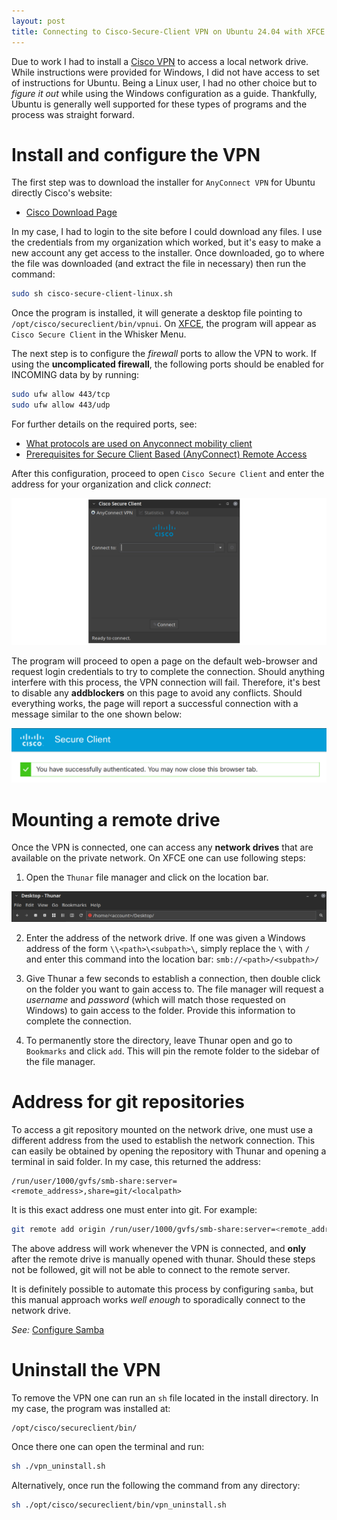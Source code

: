 ```yaml
---
layout: post
title: Connecting to Cisco-Secure-Client VPN on Ubuntu 24.04 with XFCE
---
```


Due to work I had to install a [Cisco VPN](https://www.cisco.com/site/us/en/products/security/secure-client/index.html0) to access a local network drive. While instructions were provided for Windows, I did not have access to set of instructions for Ubuntu. Being a Linux user, I had no other choice but to _figure it out_ while using the Windows configuration as a guide. Thankfully, Ubuntu is generally well supported for these types of programs and the process was straight forward. 

# Install and configure the VPN
The first step was to download the installer for `AnyConnect VPN` for Ubuntu directly Cisco's website:   
- [Cisco Download Page](https://software.cisco.com/download/home)

In my case, I had to login to the site before I could download any files. I use the credentials from my organization which worked, but it's easy to make a new account any get access to the installer. Once downloaded, go to where the file was downloaded (and extract the file in necessary) then run the command:

```bash
sudo sh cisco-secure-client-linux.sh
```

Once the program is installed, it will generate a desktop file pointing to `/opt/cisco/secureclient/bin/vpnui`. On [XFCE](https://xfce.org/), the program will appear as `Cisco Secure Client` in the Whisker Menu. 

The next step is to configure the _firewall_ ports to allow the VPN to work. If using the **uncomplicated firewall**, the following ports should be enabled for INCOMING data by by running:

```bash
sudo ufw allow 443/tcp
sudo ufw allow 443/udp
```

For further details on the required ports, see:   

- [What protocols are used on Anyconnect mobility client](https://community.cisco.com/t5/network-security/what-protocols-are-used-on-anyconnect-mobility-client/td-p/4713525)
- [Prerequisites for Secure Client Based (AnyConnect) Remote Access](https://www.cisco.com/c/dam/en/us/support/docs/cx/ciscoplus/scc-setup-guide.pdf)


After this configuration, proceed to open `Cisco Secure Client` and enter the address for your organization and click _connect_:

![image](/img/cisco-vpn/anyconnect-login-gui.png)

The program will proceed to open a page on the default web-browser and request login credentials to try to complete the connection. Should anything interfere with this process, the VPN connection will fail. Therefore, it's best to disable any **addblockers** on this page to avoid any conflicts. Should everything works, the page will report a successful connection with a message similar to the one shown below: 

![image](/img/cisco-vpn/vpn-success.png)

# Mounting a remote drive
Once the VPN is connected, one can access any **network drives** that are available on the private network. On XFCE one can use following steps:

1. Open the `Thunar` file manager and click on the location bar.

![image](/img/cisco-vpn/thunar-directory.png)

2. Enter the address of the network drive. If one was given a Windows address of the form `\\<path>\<subpath>\`, simply replace the `\` with `/` and enter this command into the location bar: `smb://<path>/<subpath>/`

3. Give Thunar a few seconds to establish a connection, then double click on the folder you want to gain access to. The file manager will request a _username_ and _password_ (which will match those requested on Windows) to gain access to the folder. Provide this information to complete the connection. 

4. To permanently store the directory, leave Thunar open and go to `Bookmarks` and click `add`. This will pin the remote folder to the sidebar of the file manager. 

# Address for git repositories
To access a git repository mounted on the network drive, one must use a different address from the used to establish the network connection. This can easily be obtained by opening the repository with Thunar and opening a terminal in said folder. In my case, this returned the address:

```
/run/user/1000/gvfs/smb-share:server=<remote_address>,share=git/<localpath>
```

It is this exact address one must enter into git. For example:

```bash
git remote add origin /run/user/1000/gvfs/smb-share:server=<remote_address>,share=git/<localpath>
```

   
The above address will work whenever the VPN is connected, and **only** after the remote drive is manually opened with thunar. Should these steps not be followed, git will not be able to connect to the remote server. 

It is definitely possible to automate this process by configuring `samba`, but this manual approach works _well enough_ to sporadically connect to the network drive. 

_See:_ [Configure Samba](https://ubuntu.com/tutorials/install-and-configure-samba#1-overview)

# Uninstall the VPN
To remove the VPN one can run an `sh` file located in the install directory. In my case, the program was installed at: 

```
/opt/cisco/secureclient/bin/
```

Once there one can open the terminal and run:

```bash
sh ./vpn_uninstall.sh
```

Alternatively, once run the following the command from any directory: 
```bash
sh ./opt/cisco/secureclient/bin/vpn_uninstall.sh
```

